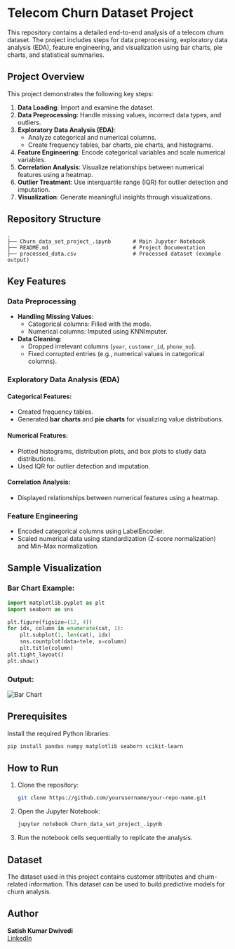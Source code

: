 # Telecom Churn Dataset Project

This repository contains a detailed end-to-end analysis of a telecom churn dataset. The project includes steps for data preprocessing, exploratory data analysis (EDA), feature engineering, and visualization using bar charts, pie charts, and statistical summaries.

## Project Overview

This project demonstrates the following key steps:

1. **Data Loading**: Import and examine the dataset.
2. **Data Preprocessing**: Handle missing values, incorrect data types, and outliers.
3. **Exploratory Data Analysis (EDA)**:
   - Analyze categorical and numerical columns.
   - Create frequency tables, bar charts, pie charts, and histograms.
4. **Feature Engineering**: Encode categorical variables and scale numerical variables.
5. **Correlation Analysis**: Visualize relationships between numerical features using a heatmap.
6. **Outlier Treatment**: Use interquartile range (IQR) for outlier detection and imputation.
7. **Visualization**: Generate meaningful insights through visualizations.

## Repository Structure

```
.
├── Churn_data_set_project_.ipynb       # Main Jupyter Notebook
├── README.md                           # Project Documentation
├── processed_data.csv                  # Processed dataset (example output)
```

## Key Features

### Data Preprocessing
- **Handling Missing Values**:
  - Categorical columns: Filled with the mode.
  - Numerical columns: Imputed using KNNImputer.
- **Data Cleaning**:
  - Dropped irrelevant columns (`year`, `customer_id`, `phone_no`).
  - Fixed corrupted entries (e.g., numerical values in categorical columns).

### Exploratory Data Analysis (EDA)

#### Categorical Features:
- Created frequency tables.
- Generated **bar charts** and **pie charts** for visualizing value distributions.

#### Numerical Features:
- Plotted histograms, distribution plots, and box plots to study data distributions.
- Used IQR for outlier detection and imputation.

#### Correlation Analysis:
- Displayed relationships between numerical features using a heatmap.

### Feature Engineering
- Encoded categorical columns using LabelEncoder.
- Scaled numerical data using standardization (Z-score normalization) and Min-Max normalization.

## Sample Visualization

### Bar Chart Example:

```python
import matplotlib.pyplot as plt
import seaborn as sns

plt.figure(figsize=(12, 4))
for idx, column in enumerate(cat, 1):
    plt.subplot(1, len(cat), idx)
    sns.countplot(data=tele, x=column)
    plt.title(column)
plt.tight_layout()
plt.show()
```

### Output:
![Bar Chart](example_bar_chart.png)  

## Prerequisites

Install the required Python libraries:

```bash
pip install pandas numpy matplotlib seaborn scikit-learn
```

## How to Run

1. Clone the repository:
   ```bash
   git clone https://github.com/yourusername/your-repo-name.git
   ```
2. Open the Jupyter Notebook:
   ```bash
   jupyter notebook Churn_data_set_project_.ipynb
   ```
3. Run the notebook cells sequentially to replicate the analysis.

## Dataset

The dataset used in this project contains customer attributes and churn-related information. This dataset can be used to build predictive models for churn analysis.

## Author

**Satish Kumar Dwivedi**  
[LinkedIn](https://www.linkedin.com/in/satish-dwivedi-1291b1227)


